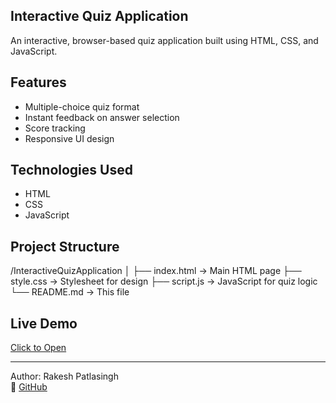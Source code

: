##  Interactive Quiz Application

An interactive, browser-based quiz application built using HTML, CSS, and JavaScript.

## Features
- Multiple-choice quiz format
- Instant feedback on answer selection
- Score tracking
- Responsive UI design

## Technologies Used
- HTML
- CSS
- JavaScript

##  Project Structure
/InteractiveQuizApplication
│
├── index.html → Main HTML page
├── style.css → Stylesheet for design
├── script.js → JavaScript for quiz logic
└── README.md → This file

##  Live Demo

[Click to Open](https://rakeshpatlasingh.github.io/InteractiveQuizApplication/)

---
 Author: Rakesh Patlasingh  
🔗 [GitHub](https://github.com/RakeshPatlasingh)
